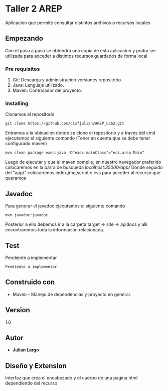 # Taller 2 AREP

Aplicacion que permite consultar distintos archivos o recursos locales

## Empezando

Con el paso a paso se obtendra una copia de esta aplicacion y podra ser utilizada para acceder a distintos recursos guardados de forma local

### Pre requisitos

1. Git: Descarga y administracion versiones repositorio.
2. Java: Lenguaje utilizado.
3. Maven: Controlador del proyecto.


### Installing

Clonamos el repositorio

```
git clone https://github.com/cisfjulian/AREP_Lab2.git
```

Entramos a la ubicacion donde se clono el repositorio y a traves del cmd ejecutamos el siguiente comando
(Tener en cuenta que se debe tener configurado maven)

```
mvn clean package exec:java -D"exec.mainClass"="eci.arep.Main"
```

Luego de ejecutar y que el maven compile, en nuestro navegador preferido colocaremos en la barra de busqueda
*localhost:35000/app/*
Donde seguido del "app/" colocaremos index,img,script o css para acceder al recurso que queramos


## Javadoc

Para generar el javadoc ejecutamos el siguiente comando

```
mvn javadoc:javadoc
```

Posterior a ello debemos ir a la carpeta target -> site -> apidocs y alli encontraremos toda la informacion relacionada.

## Test

Pendiente a implementar

```
Pendiente a implementar
```


## Construido con

* Maven - Manejo de dependencias y proyecto en general.

## Version

1.0

## Autor

* **Julian Largo**

## Diseño y Extension

Interfaz que crea el encabezado y el cuerpo de una pagina html dependiendo del recurso
